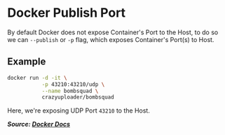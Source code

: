 # Docker Publish Port

By default Docker does not expose Container's Port to the Host, to do so we can `--publish` or `-p` flag, which exposes Container's Port(s) to Host.

## Example

```bash
docker run -d -it \
           -p 43210:43210/udp \
           --name bombsquad \
           crazyuploader/bombsquad
```

Here, we're exposing UDP Port `43210` to the Host.

**_Source: [Docker Docs](https://docs.docker.com/config/containers/container-networking/#published-ports)_**
